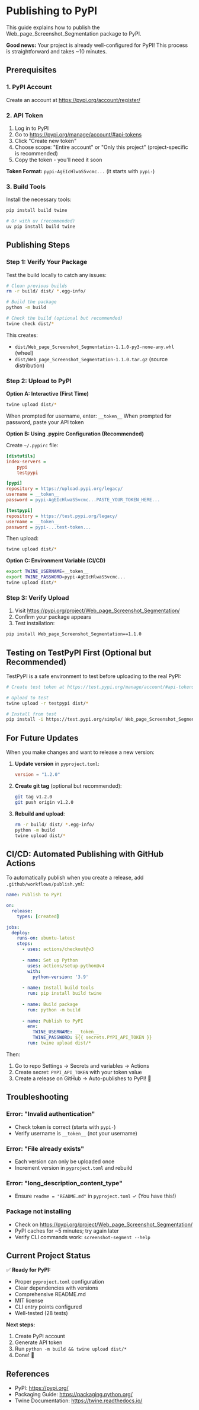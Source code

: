# Publishing to PyPI

This guide explains how to publish the Web_page_Screenshot_Segmentation package to PyPI.

**Good news:** Your project is already well-configured for PyPI! This process is straightforward and takes ~10 minutes.

## Prerequisites

### 1. PyPI Account

Create an account at https://pypi.org/account/register/

### 2. API Token

1. Log in to PyPI
2. Go to https://pypi.org/manage/account/#api-tokens
3. Click "Create new token"
4. Choose scope: "Entire account" or "Only this project" (project-specific is recommended)
5. Copy the token - you'll need it soon

**Token Format:** `pypi-AgEIcHlwaS5vcmc...` (it starts with `pypi-`)

### 3. Build Tools

Install the necessary tools:

```bash
pip install build twine

# Or with uv (recommended)
uv pip install build twine
```

## Publishing Steps

### Step 1: Verify Your Package

Test the build locally to catch any issues:

```bash
# Clean previous builds
rm -r build/ dist/ *.egg-info/

# Build the package
python -m build

# Check the build (optional but recommended)
twine check dist/*
```

This creates:
- `dist/Web_page_Screenshot_Segmentation-1.1.0-py3-none-any.whl` (wheel)
- `dist/Web_page_Screenshot_Segmentation-1.1.0.tar.gz` (source distribution)

### Step 2: Upload to PyPI

**Option A: Interactive (First Time)**

```bash
twine upload dist/*
```

When prompted for username, enter: `__token__`
When prompted for password, paste your API token

**Option B: Using .pypirc Configuration (Recommended)**

Create `~/.pypirc` file:

```ini
[distutils]
index-servers =
    pypi
    testpypi

[pypi]
repository = https://upload.pypi.org/legacy/
username = __token__
password = pypi-AgEIcHlwaS5vcmc...PASTE_YOUR_TOKEN_HERE...

[testpypi]
repository = https://test.pypi.org/legacy/
username = __token__
password = pypi-...test-token...
```

Then upload:

```bash
twine upload dist/*
```

**Option C: Environment Variable (CI/CD)**

```bash
export TWINE_USERNAME=__token__
export TWINE_PASSWORD=pypi-AgEIcHlwaS5vcmc...
twine upload dist/*
```

### Step 3: Verify Upload

1. Visit https://pypi.org/project/Web_page_Screenshot_Segmentation/
2. Confirm your package appears
3. Test installation:

```bash
pip install Web_page_Screenshot_Segmentation==1.1.0
```

## Testing on TestPyPI First (Optional but Recommended)

TestPyPI is a safe environment to test before uploading to the real PyPI:

```bash
# Create test token at https://test.pypi.org/manage/account/#api-tokens

# Upload to test
twine upload -r testpypi dist/*

# Install from test
pip install -i https://test.pypi.org/simple/ Web_page_Screenshot_Segmentation==1.1.0
```

## For Future Updates

When you make changes and want to release a new version:

1. **Update version** in `pyproject.toml`:
   ```toml
   version = "1.2.0"
   ```

2. **Create git tag** (optional but recommended):
   ```bash
   git tag v1.2.0
   git push origin v1.2.0
   ```

3. **Rebuild and upload**:
   ```bash
   rm -r build/ dist/ *.egg-info/
   python -m build
   twine upload dist/*
   ```

## CI/CD: Automated Publishing with GitHub Actions

To automatically publish when you create a release, add `.github/workflows/publish.yml`:

```yaml
name: Publish to PyPI

on:
  release:
    types: [created]

jobs:
  deploy:
    runs-on: ubuntu-latest
    steps:
      - uses: actions/checkout@v3
      
      - name: Set up Python
        uses: actions/setup-python@v4
        with:
          python-version: '3.9'
      
      - name: Install build tools
        run: pip install build twine
      
      - name: Build package
        run: python -m build
      
      - name: Publish to PyPI
        env:
          TWINE_USERNAME: __token__
          TWINE_PASSWORD: ${{ secrets.PYPI_API_TOKEN }}
        run: twine upload dist/*
```

Then:
1. Go to repo Settings → Secrets and variables → Actions
2. Create secret: `PYPI_API_TOKEN` with your token value
3. Create a release on GitHub → Auto-publishes to PyPI! 🎉

## Troubleshooting

### Error: "Invalid authentication"
- Check token is correct (starts with `pypi-`)
- Verify username is `__token__` (not your username)

### Error: "File already exists"
- Each version can only be uploaded once
- Increment version in `pyproject.toml` and rebuild

### Error: "long_description_content_type"
- Ensure `readme = "README.md"` in `pyproject.toml` ✓ (You have this!)

### Package not installing
- Check on https://pypi.org/project/Web_page_Screenshot_Segmentation/
- PyPI caches for ~5 minutes; try again later
- Verify CLI commands work: `screenshot-segment --help`

## Current Project Status

✅ **Ready for PyPI:**
- Proper `pyproject.toml` configuration
- Clear dependencies with versions
- Comprehensive README.md
- MIT license
- CLI entry points configured
- Well-tested (28 tests)

**Next steps:**
1. Create PyPI account
2. Generate API token
3. Run `python -m build && twine upload dist/*`
4. Done! 🚀

## References

- PyPI: https://pypi.org/
- Packaging Guide: https://packaging.python.org/
- Twine Documentation: https://twine.readthedocs.io/
